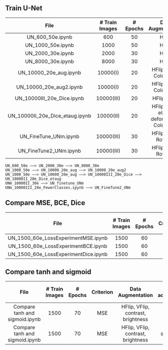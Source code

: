 ## Train U-Net
File | # Train Images | # Epochs | Data Augmentation | Continue Trained On 
|:--------:|:--------------:|:--------:|:-----------------:|:---------------:|
UN_600_50e.ipynb | 600 | 50 | HFlip | × 
UN_1000_50e.ipynb | 1000 | 50 | HFlip | ×
UN_2000_30e.ipynb  | 2000 | 30 | HFlip | UN_600_50e.ipynb
UN_8000_30e.ipynb  | 8000 | 30 | HFlip | UN_2000_30e.ipynb 
UN_10000_20e_aug.ipynb  |  10000(I)   |   20   |     HFlip, VFlip, ColorJitter      |   UN_1000_50e.ipynb
UN_10000_20e_aug2.ipynb |  10000(I)   |   20   |     HFlip, VFlip, ColorJitter      |   UN_10000_20e_aug.ipynb
UN_10000III_20e_Dice.ipynb |  10000(III)   |   20   |     HFlip, VFlip      |   UN_10000_20e_aug.ipynb
UN_10000II_20e_Dice_etaug.ipynb |  10000(II)   |   20   |     HFlip, VFlip, elastic deformation, ColorJitter   |   UN_10000III_20e_Dice.ipynb
UN_FineTune_UNm.ipynb |  10000(III)  | 30  | HFlip, VFlip, Rotation | UNm_10000II_30e.ipynb
UN_FineTune2_UNm.ipynb |  10000(III)  | 30  | HFlip, VFlip, Rotation | UNm_10000III_20e_FewerClasses.ipynb


`UN_600_50e ——> UN_2000_30e ——> UN_8000_30e`<br>
`UN_1000_50e ——> UN_10000_20e_aug ——> UN_10000_20e_aug2`<br>
`UN_1000_50e ——> UN_10000_20e_aug ——> UN_10000III_20e_Dice ——> UN_10000II_20e_Dice_etaug`<br>
`UNm_10000II_30e ——> UN_finetune_UNm`<br>
`UNm_10000III_20e_FewerClasses.ipynb ——> UN_FineTune2_UNm`


## Compare MSE, BCE, Dice
File | # Train Images | # Epochs | Criterion | Data Augmentation | Continue Trained On 
|:--------:|:--------:|:-------:|:---------:|:---------:|:--------:|
UN_1500_60e_LossExperimentMSE.ipynb | 1500 | 60 | MSE | HFlip, VFlip | × 
UN_1500_60e_LossExperimentBCE.ipynb | 1500 | 60 | BCE | HFlip, VFlip | ×
UN_1500_60e_LossExperimentDice.ipynb  | 1500 | 60 | Dice | HFlip, VFlip | ×


## Compare tanh and sigmoid
File | # Train Images | # Epochs | Criterion | Data Augmentation | last activation | Continue Trained On 
|:--------:|:--------:|:-------:|:---------:|:---------:|:--------:|:--------:|
Compare tanh and sigmoid.ipynb | 1500 | 70 | MSE | HFlip, VFlip, contrast, brightness | tanh | × 
Compare tanh and sigmoid.ipynb | 1500 | 70 | MSE | HFlip, VFlip, contrast, brightness | sigmoid | ×